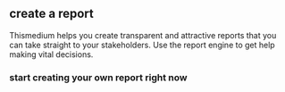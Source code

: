 ## create a report

Thismedium helps you create transparent and attractive reports that you can take straight to your stakeholders. Use the report engine to get help making vital decisions.

### start creating your own report right now
